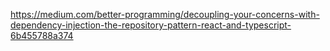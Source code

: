 https://medium.com/better-programming/decoupling-your-concerns-with-dependency-injection-the-repository-pattern-react-and-typescript-6b455788a374